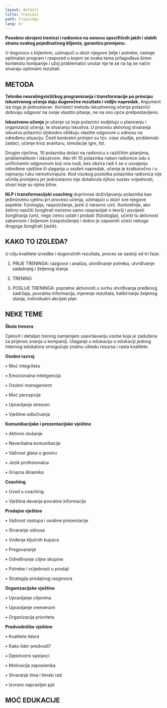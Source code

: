 ```yaml
---
layout: default
title: Treninzi
path: trainings
lang: hr
---
```



**Posebno skrojeni treninzi i radionice na osnovu specifičnih jakih i slabih strana svakog pojedinačnog klijenta, garantira promjenu.**
 
U dogovoru s klijentom, uzimajući u obzir njegove želje i potrebe, nastaje optimalan program i raspored u kojem se svaka tema prilagođava širem kontekstu kompanije i užoj problematici unutar nje te se na taj se način stvaraju optimalni rezultati.

## METODA
**Tehnike neurolingvističkog programiranja i transformacije po principu iskustvenog učenja daju dugoročne rezultate i vidljiv napredak.** 
Argument iza toga je jednostavan.  Koristeći metodu iskustvenog učenja polaznici dobivaju odgovor na svoje vlastito pitanje, ne na ono opće pretpostavljeno. 

**Iskustveno učenje** je učenje uz koje polaznici sudjeluju u planiranju i organizaciji učenja, te stvaranju iskustva. U procesu aktivnog stvaranja iskustva polaznici slobodno oblikuju vlastite odgovore u odnosu na određenu situaciju. Česti konkretni primjeri su tzv. _case_ studije, problemski zadaci, učenje kroz avanturu, simulacije igre, itd.

Drugim riječima, 10 polaznika dolazi na radionicu s različitim pitanjima, problematikom i iskustvom. Ako tih 10 polaznika nakon radionice odu s unificiranim odgovorom koji ona nudi, bez obzira radi li se o usvajanju određene vještine ili ulaganja u osobni napredak, učenje je kratkoročno i u najmanju ruku nemotivirajuće. Kod visokog postotka polaznika radionica nije učinila promjenu jer jednostavno nije dotaknula njihov sustav vrijednosti, stvari koje su njima bitne.

**NLP i transformacijski coaching** doprinose doživljavanju polaznika kao jedinstvenu cjelinu pri procesu učenja, uzimajući u obzir sve njegove aspekte: fiziologija, raspoloženje, jezik (i naravno um). 
Konkretnije, ako želimo naučiti žonglirati nećemo samo raspravljati o teoriji i povijesti žongliranja (um),  nego ćemo  ustati i probati (fiziologija),  učiniti tu aktivnost zabavnom i željenom (raspoloženje) i dobro je zapamtiti učeći nekoga drugoga žonglirati (jezik).

## KAKO TO IZGLEDA?

U cilju kvalitete izvedbe i dugoročnih rezultata, proces se sastoji od tri faze.

1.	PRIJE TRENINGA: razgovor i analiza, utvrđivanje potreba, utvrđivanje sadašnjeg i željenog stanja

2.	TRENING

3.	POSLIJE TRENINGA: popratne aktivnosti u svrhu utvrđivanja pređenog sadržaja, povratna informacija, mjerenje rezultata, kalibriranje željenog stanja, individualni akcijski plan


## NEKE TEME
**Škola trenera**

Cjelovit i detaljan trening namjenjem usavršavanju osobe koja je zadužena za prijenos znanja u kompaniji. Ulaganje u edukaciju o edukaciji jednog internog edukatora omogućuje znatnu uštedu resursa i rasta kvalitete.

**Osobni razvoj** 

•	Moć integriteta

•	Emocionalna inteligencija

•	Osobni _management_

•	Moć percepcije

•	Upravljanje stresom

•	Vještine odlučivanja




**Komunikacijske i prezentacijske vještine**

•	Aktivno slušanje

•	Neverbalna komunikacije

•	Važnost glasa u govoru

•	Jezik profesionalca

•	Grupna dinamika




**Coaching**

•	Uvod u coaching

•	Vještina davanja povratne informacije




**Prodajne vještine**

•	Važnost nastupa i osobne prezentacije

•	Stvaranje odnosa

•	Vođenje ključnih kupaca

•	Pregovaranje

•	Određivanje ciljne skupine

•	Potrebe i vrijednosti u prodaji

•	Strategija prodajnog razgovora




**Organizacijske vještine**

•	Upravljanje ciljevima

•	Upravljanje vremenom

•	Organizacija prioriteta




**Predvodničke vještine**
 
•	Kvalitete _lidera_

•	Kako _lider_ predvodi?

•	Djelotvorni sastanci

•	Motivacija zaposlenika

•	Stvaranje tima i timski rad

•	Izvrsno napravljen ppt


## MOĆ EDUKACIJE
